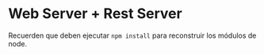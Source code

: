 # Web Server + Rest Server

Recuerden que deben ejecutar `npm install` para reconstruir los módulos de node.
